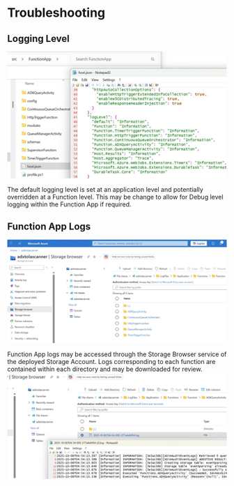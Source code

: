 # Troubleshooting

## Logging Level

<img title="" src="./img/Log-level.jpg" alt="" width="551" data-align="center">

The default logging level is set at an application level and potentially overridden at a Function level.  This may be change to allow for Debug level logging within the Function App if required.

## Function App Logs

<img title="" src="./img/Storage-Browser.jpg" alt="" data-align="center">

Function App logs may be accessed through the Storage Browser service of the deployed Storage Account.  Logs corresponding to each function are contained within each directory and may be downloaded for review.
<img src="./img/Function-App-Log.jpg" title="" alt="" data-align="center">
